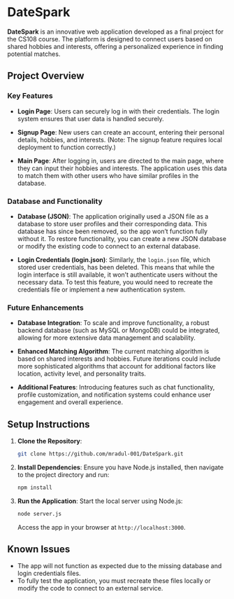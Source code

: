 # DateSpark

**DateSpark** is an innovative web application developed as a final project for the CS108 course. The platform is designed to connect users based on shared hobbies and interests, offering a personalized experience in finding potential matches. 

## Project Overview

### Key Features

- **Login Page**: Users can securely log in with their credentials. The login system ensures that user data is handled securely.
  
- **Signup Page**: New users can create an account, entering their personal details, hobbies, and interests. (Note: The signup feature requires local deployment to function correctly.)

- **Main Page**: After logging in, users are directed to the main page, where they can input their hobbies and interests. The application uses this data to match them with other users who have similar profiles in the database.

### Database and Functionality

- **Database (JSON)**: The application originally used a JSON file as a database to store user profiles and their corresponding data. This database has since been removed, so the app won’t function fully without it. To restore functionality, you can create a new JSON database or modify the existing code to connect to an external database.

- **Login Credentials (login.json)**: Similarly, the `login.json` file, which stored user credentials, has been deleted. This means that while the login interface is still available, it won’t authenticate users without the necessary data. To test this feature, you would need to recreate the credentials file or implement a new authentication system.

### Future Enhancements

- **Database Integration**: To scale and improve functionality, a robust backend database (such as MySQL or MongoDB) could be integrated, allowing for more extensive data management and scalability.

- **Enhanced Matching Algorithm**: The current matching algorithm is based on shared interests and hobbies. Future iterations could include more sophisticated algorithms that account for additional factors like location, activity level, and personality traits.

- **Additional Features**: Introducing features such as chat functionality, profile customization, and notification systems could enhance user engagement and overall experience.

## Setup Instructions

1. **Clone the Repository**:
   ```bash
   git clone https://github.com/mradul-001/DateSpark.git
   ```

2. **Install Dependencies**:
   Ensure you have Node.js installed, then navigate to the project directory and run:
   ```bash
   npm install
   ```

3. **Run the Application**:
   Start the local server using Node.js:
   ```bash
   node server.js
   ```
   Access the app in your browser at `http://localhost:3000`.

## Known Issues

- The app will not function as expected due to the missing database and login credentials files.
- To fully test the application, you must recreate these files locally or modify the code to connect to an external service.

